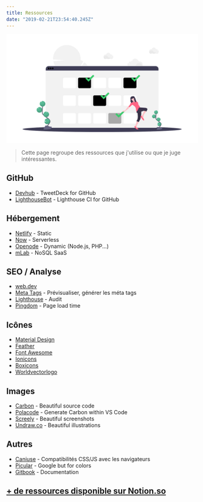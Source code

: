 ```yaml
---
title: Ressources
date: "2019-02-21T23:54:40.245Z"
---
```


![Undraw.co illustration](./cover.png)

> Cette page regroupe des ressources que j'utilise ou que je juge intéressantes.

## GitHub
  - [Devhub](https://devhubapp.com/) - TweetDeck for GitHub 
  - [LighthouseBot](https://github.com/GoogleChromeLabs/lighthousebot) - Lighthouse CI for GitHub

## Hébergement
  - [Netlify](https://www.netlify.com/) - Static
  - [Now](https://zeit.co/now) - Serverless
  - [Openode](https://www.openode.io/) - Dynamic (Node.js, PHP...)
  - [mLab](https://mlab.com/) - NoSQL SaaS

## SEO / Analyse
  - [web.dev](https://web.dev)
  - [Meta Tags](https://metatags.io/) - Prévisualiser, générer les méta tags
  - [Lighthouse](https://developers.google.com/web/tools/lighthouse/#devtools) - Audit
  - [Pingdom](https://tools.pingdom.com/) - Page load time


## Icônes
  - [Material Design](https://material.io/tools/icons/)
  - [Feather](https://feathericons.com/)
  - [Font Awesome](https://fontawesome.com/)
  - [Ionicons](https://ionicons.com/)
  - [Boxicons](https://boxicons.com)
  - [Worldvectorlogo](https://worldvectorlogo.com/)

## Images
  - [Carbon](https://carbon.now.sh/) - Beautiful source code
  - [Polacode](https://marketplace.visualstudio.com/items?itemName=pnp.polacode) - Generate Carbon within VS Code
  - [Screely](https://www.screely.com/) - Beautiful screenshots
  - [Undraw.co](https://undraw.co/illustrations) - Beautiful illustrations
  
## Autres
  - [Caniuse](https://caniuse.com/) - Compatibilités CSS/JS avec les navigateurs
  - [Picular](https://picular.co/) - Google but for colors
  - [Gitbook](https://www.gitbook.com/) - Documentation

## [+ de ressources disponible sur Notion.so](https://www.notion.so/keziahmoselle/Ressources-Web-et-Design-326d265dc24d4e1e917c52f6a242791c)